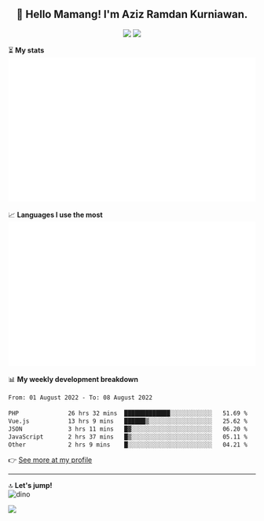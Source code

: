<h2 align="center">👋 Hello Mamang! I'm Aziz Ramdan Kurniawan.</h2>  
<p align="center">
  <img src="https://komarev.com/ghpvc/?username=azizramdan">
  <img src="https://wakatime.com/badge/user/90056fa0-4c31-4eca-954e-2a3ac05896f9.svg">
</p>
    
⏳ **My stats**  
![](https://raw.githubusercontent.com/azizramdan/github-stats/master/generated/overview.svg#gh-dark-mode-only)

📈 **Languages I use the most**  
![](https://raw.githubusercontent.com/azizramdan/github-stats/master/generated/languages.svg#gh-dark-mode-only)

📊 **My weekly development breakdown**
<!--START_SECTION:waka-->

```text
From: 01 August 2022 - To: 08 August 2022

PHP              26 hrs 32 mins  █████████████░░░░░░░░░░░░   51.69 %
Vue.js           13 hrs 9 mins   ██████▒░░░░░░░░░░░░░░░░░░   25.62 %
JSON             3 hrs 11 mins   █▓░░░░░░░░░░░░░░░░░░░░░░░   06.20 %
JavaScript       2 hrs 37 mins   █▒░░░░░░░░░░░░░░░░░░░░░░░   05.11 %
Other            2 hrs 9 mins    █░░░░░░░░░░░░░░░░░░░░░░░░   04.21 %
```

<!--END_SECTION:waka-->
👉 [See more at my profile](https://wakatime.com/@azizramdan)
***
🔝 **Let's jump!**  
![dino](https://raw.githubusercontent.com/azizramdan/azizramdan/master/dino.gif)  

![](https://hit.yhype.me/github/profile?user_id=27954794)
